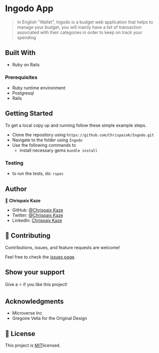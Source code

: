 # Ingodo App

> In English "Wallet", Ingodo is a budget web application that helps to manage your budget, you will mainly have a list of transaction associated with their categories in order to keep on track your spending

## Built With

- Ruby on Rails

### Prerequisites

- Ruby runtime environment
- Postgresql
- Rails

## Getting Started

To get a local copy up and running follow these simple example steps.

- Clone the repository using `https://github.com/ChrispaixK/Ingodo.git`
- Navigate to the folder using `Ingodo`
- Use the following commands to
    - install necessary gems `bundle install`
    
### Testing

- to run the tests, do: `rspec`

## Author

👤 **Chrispaix Kaze**

- GitHub: [@Chrispaix Kaze](https://github.com/ChrispaixK)
- Twitter: [@Chrispaix Kaze](https://twitter.com/ChrispaixK)
- LinkedIn: [Chrispaix Kaze](https://www.linkedin.com/in/chrispaix-kaze-70445a175/)
## 🤝 Contributing

Contributions, issues, and feature requests are welcome!

Feel free to check the [issues page](../../issues/).

## Show your support

Give a ⭐️ if you like this project!

## Acknowledgments

- Microverse Inc
- Gregoire Vella  for the Original Design

## 📝 License

This project is [MIT]()licensed.
